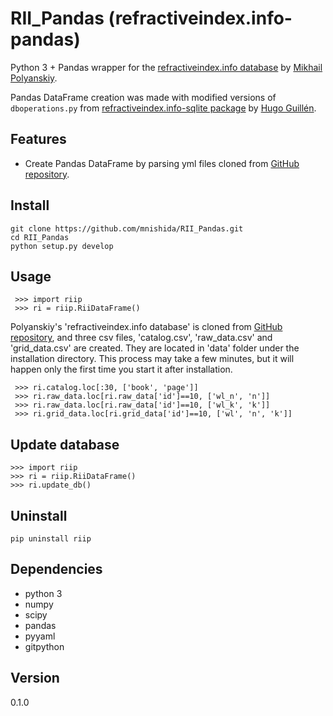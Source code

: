 # RII_Pandas (refractiveindex.info-pandas)
Python 3 + Pandas wrapper for the [refractiveindex.info database](http://refractiveindex.info/) by [Mikhail Polyanskiy](https://github.com/polyanskiy).

Pandas DataFrame creation was made with modified versions of `dboperations.py` from [refractiveindex.info-sqlite package](https://github.com/HugoGuillen/refractiveindex.info-sqlite) by [Hugo Guillén](https://github.com/HugoGuillen).

## Features
- Create Pandas DataFrame by parsing yml files cloned from [GitHub repository](https://github.com/polyanskiy/refractiveindex.info-database).

## Install

```
git clone https://github.com/mnishida/RII_Pandas.git
cd RII_Pandas
python setup.py develop
```

## Usage

```
 >>> import riip
 >>> ri = riip.RiiDataFrame()
```  

Polyanskiy's 'refractiveindex.info database' is cloned from [GitHub repository](https://github.com/polyanskiy/refractiveindex.info-database),
and three csv files, 'catalog.csv', 'raw_data.csv' and 'grid_data.csv' are created.
They are located in 'data' folder under the installation directory.
This process may take a few minutes, but it will happen only the first time you start it after installation.

```
 >>> ri.catalog.loc[:30, ['book', 'page']]
 >>> ri.raw_data.loc[ri.raw_data['id']==10, ['wl_n', 'n']]  
 >>> ri.raw_data.loc[ri.raw_data['id']==10, ['wl_k', 'k']]
 >>> ri.grid_data.loc[ri.grid_data['id']==10, ['wl', 'n', 'k']]
```

## Update database

```
>>> import riip
>>> ri = riip.RiiDataFrame()  
>>> ri.update_db()  
```

## Uninstall

```
pip uninstall riip
```

## Dependencies
- python 3
- numpy
- scipy
- pandas
- pyyaml
- gitpython

## Version
0.1.0
